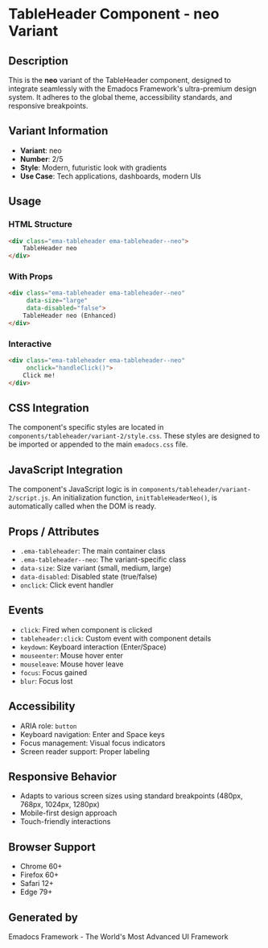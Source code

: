 # TableHeader Component - neo Variant

## Description
This is the **neo** variant of the TableHeader component, designed to integrate seamlessly with the Emadocs Framework's ultra-premium design system. It adheres to the global theme, accessibility standards, and responsive breakpoints.

## Variant Information
- **Variant**: neo
- **Number**: 2/5
- **Style**: Modern, futuristic look with gradients
- **Use Case**: Tech applications, dashboards, modern UIs

## Usage

### HTML Structure
```html
<div class="ema-tableheader ema-tableheader--neo">
    TableHeader neo
</div>
```

### With Props
```html
<div class="ema-tableheader ema-tableheader--neo" 
     data-size="large" 
     data-disabled="false">
    TableHeader neo (Enhanced)
</div>
```

### Interactive
```html
<div class="ema-tableheader ema-tableheader--neo" 
     onclick="handleClick()">
    Click me!
</div>
```

## CSS Integration
The component's specific styles are located in `components/tableheader/variant-2/style.css`. These styles are designed to be imported or appended to the main `emadocs.css` file.

## JavaScript Integration
The component's JavaScript logic is in `components/tableheader/variant-2/script.js`. An initialization function, `initTableHeaderNeo()`, is automatically called when the DOM is ready.

## Props / Attributes
- `.ema-tableheader`: The main container class
- `.ema-tableheader--neo`: The variant-specific class
- `data-size`: Size variant (small, medium, large)
- `data-disabled`: Disabled state (true/false)
- `onclick`: Click event handler

## Events
- `click`: Fired when component is clicked
- `tableheader:click`: Custom event with component details
- `keydown`: Keyboard interaction (Enter/Space)
- `mouseenter`: Mouse hover enter
- `mouseleave`: Mouse hover leave
- `focus`: Focus gained
- `blur`: Focus lost

## Accessibility
- ARIA role: `button`
- Keyboard navigation: Enter and Space keys
- Focus management: Visual focus indicators
- Screen reader support: Proper labeling

## Responsive Behavior
- Adapts to various screen sizes using standard breakpoints (480px, 768px, 1024px, 1280px)
- Mobile-first design approach
- Touch-friendly interactions

## Browser Support
- Chrome 60+
- Firefox 60+
- Safari 12+
- Edge 79+

## Generated by
Emadocs Framework - The World's Most Advanced UI Framework
